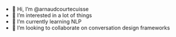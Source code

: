 
<!---
arnaudcourtecuisse/arnaudcourtecuisse is a ✨ special ✨ repository because its `README.md` (this file) appears on your GitHub profile.
You can click the Preview link to take a look at your changes.
--->

- 👋 Hi, I’m @arnaudcourtecuisse
- 👀 I’m interested in a lot of things
- 🌱 I’m currently learning NLP
- 💞️ I’m looking to collaborate on conversation design frameworks
